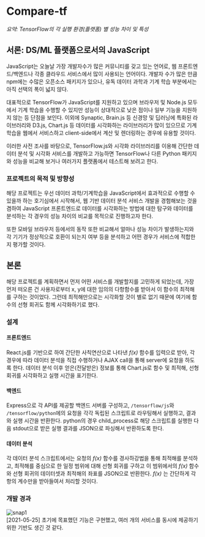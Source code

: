 # Compare-tf
*요약: TensorFlow의 각 실행 환경(플랫폼) 별 성능 차이 및 특성*

## 서론: DS/ML 플랫폼으로서의 JavaScript

JavaScript는 오늘날 가장 개발자수가 많은 커뮤니티를 갖고 있는 언어로, 웹 프론트엔드/백엔드나 각종 클라우드 서비스에서 많이 사용되는 언어이다. 개발자 수가 많은 만큼 npm에는 수많은 오픈소스 패키지가 있으나, 유독 데이터 과학과 기계 학습 부분에서는 아직 선택의 폭이 넓지 않다.

대표적으로 TensorFlow가 JavaScript를 지원하고 있으며 브라우저 및 Node.js 모두에서 기계 학습을 수행할 수 있지만 성능이 상대적으로 낮은 점이나 일부 기능을 지원하지 않는 등 단점을 보인다. 이외에 Synaptic, Brain.js 등 신경망 및 딥러닝에 특화된 라이브러리와 D3.js, Chart.js 등 데이터를 시각화하는 라이브러리가 많이 있으므로 기계 학습을 웹에서 서비스하고 client-side에서 계산 및 렌더링하는 경우에 유용할 것이다.

이러한 사전 조사를 바탕으로, TensorFlow.js와 시각화 라이브러리를 이용해 간단한 데이터 분석 및 시각화 서비스를 개발하고 가능하면 TensorFlow나 다른 Python 패키지와 성능을 비교해 보거나 여러가지 플랫폼에서 테스트해 보려고 한다.
  

  
### 프로젝트의 목적 및 방향성

해당 프로젝트는 우선 데이터 과학/기계학습을 JavaScript에서 효과적으로 수행할 수 있을까 하는 호기심에서 시작해서, 웹 기반 데이터 분석 서비스 개발을 경험해보는 것을 겸하여 JavaScript 프론트엔드로 데이터를 시각화하는 방법에 대한 탐구와 데이터를 분석하는 각 경우의 성능 차이의 비교를 목적으로 진행하고자 한다. 

또한 모바일 브라우저 등에서의 동작 또한 비교해서 얼마나 성능 차이가 발생하는지와 각 기기가 정상적으로 호환이 되는지 여부 등을 분석하고 어떤 경우가 서비스에 적합한지 평가할 것이다.


## 본론

해당 프로젝트를 계획하면서 먼저 어떤 서비스를 개발할지를 고민하게 되었는데, 가장 먼저 떠오른 건 사용자로부터 x, y에 대한 임의의 다항함수를 받아서 이 함수의 최적해를 구하는 것이었다. 그런데 최적해만으로는 시각화할 것이 별로 없기 때문에 여기에 함수의 선형 회귀도 함께 시각화하기로 했다.
  
  
### 설계

#### 프론트엔드

React.js를 기반으로 하여 간단한 사칙연산으로 나타낸 *f(x)* 함수를 입력으로 받아, 각 경우에 따라 데이터 분석을 직접 수행하거나 AJAX call을 통해 server에 요청을 하도록 한다. 데이터 분석 이후 얻은(전달받은) 정보를 통해 Chart.js로 함수 및 최적해, 선형 회귀를 시각화하고 실행 시간을 표기한다.



#### 백엔드

Express으로 각 API를 제공할 백엔드 서버를 구성하고, `/tensorflow/js`와 `/tensorflow/python`에의 요청을 각각 독립된 스크립트로 라우팅해서 실행하고, 결과와 실행 시간을 반환한다. python의 경우 child_process로 해당 스크립트를 실행한 다음 stdout으로 받은 실행 결과를 JSON으로 파싱해서 반환하도록 한다.



#### 데이터 분석

각 데이터 분석 스크립트에서는 요청의 *f(x)* 함수를 경사하강법을 통해 최적해를 분석하고, 최적해를 중심으로 한 일정 범위에 대해 선형 회귀를 구하고 이 범위에서의 *f(x)* 함수와 선형 회귀의 데이터셋과 최적해의 좌표를 JSON으로 반환한다. *f(x)* 는 간단하게 각 항의 계수만을 받아들여서 처리할 것이다.


### 개발 경과
![snap1](https://user-images.githubusercontent.com/40330524/119407278-fa3e7d80-bd1e-11eb-938b-fdef1b29fa96.png)  
[2021-05-25] 초기에 목표했던 기능은 구현했고, 여러 개의 서비스를 동시에 제공하기 위한 기반도 생긴 것 같다.
